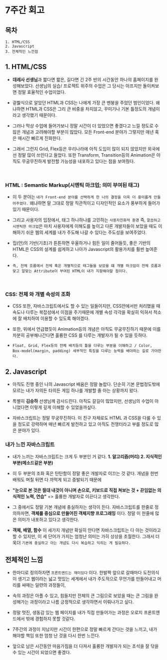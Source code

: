 # 7주간 회고

## 목차

    1. HTML/CSS
    2. Javascript
    3. 전체적인 느낀점

## 1. HTML/CSS

- **데레사 선생님**과 짧다면 짧은, 길다면 긴 2주 반의 시간동안 하나의 홈페이지를 완성해보았다. 선생님의 실습/ 프로젝트 위주의 수업은 그 당시는 아프지만 돌이켜보면 정말 효율적인 수업이었다.

- 겉핧식으로 알았던 HTML과 CSS는 나에게 가장 큰 멘붕을 주었던 범인이었다. 왜냐하면 HTML과 CSS은 그리 큰 비중을 차지않고, 꾸미기나 기본 틀정도의 개념이라고 생각했기 때문이다.

- 그러나 막상 수업에 들어가보니 정말 시간이 더 있었으면 좋겠다고 느낄 정도로 수많은 개념과 고려해야할 부분이 많았다. 모든 Front-end 분야가 그렇지만 매년 혹은 매시간 빠르게 진화한다.

- 그래서 그런지 Grid, Flex등은 우리나라에 아직 도입이 많이 되지 않았지만 외국에선 정말 많이 쓰인다고 들었다. 또한 Transform, Transition등의 Animation은 아직도 무궁무진하게 발전할 가능성을 내포하고 있다는 점을 보여줬다.

<br>

### **HTML : Semantic Markup(시멘틱 마크업; 의미 부여된 태그)**

- 이 두 분야는 `내가 Front-end 분야를 선택하게 한 나의 결정을 더욱 더 흥미롭게 만들어주었다.` 왜냐하면 말 그대로 정말 직관적이고 디자인적인 요소가 풍부하게 들어가있기 때문이다. 

- 그리고 사용자의 입장에서, 태그 하나하나를 고민하는 `사용자친화적 환경` 즉, `깔끔하고 시멘틱한 마크업`은 마치 사용자에게 이해도를 높이고 다른 개발자들이 보았을 때도 이해하기 쉬운 웹의 세계를 내가 주도해 나갈 수 있다는 주도성을 보여주었다. 

- 집(안)의 기반(기초)가 튼튼하면 우울하거나 힘든 일이 줄어들듯, 좋은 기반의 HTML은 CSS의 설계를 쉽게하고 나아가 Javascript의 활용가치를 훨씬 높여준다. 

- `즉, 전체 흐름에서 전체 혹은 개별적으로 태그들을 보았을 떄 개별 마크업이 전체 흐름과 맞고 알맞는 Attribute이 부여된 HTML이 내가 지향해야할 점이다.`


<br>

### **CSS: 전체 와 개별 속성의 조화**

- CSS 또한, 자바스크립트에서도 할 수 있는 일들이지만, CSS안에서만 처리했을 때 속도나 다루는 복잡성에서 이점을 주기때문에 개별 속성 각각을 확실히 익혀서 적소에 잘 배치하여 이용할 수 있도록 해야겠다. 

- 또한, 위에서 언급했듯이 Animation등의 개념은 아직도 무궁무진하기 때문에 이를 차분히 공부해나간다면 훌륭한 CSS 를 다루는 개발자가 될 수 있을 듯하다. 

- `Float, Grid, Flex등의 전체 배치등의 틀을 다루는 부분을 이해하고 / Color, Box-model(margin, padding) 세부적인 특징을 다루는 능력을 배야하는 길로 가야한다.`


## 2. Javascript

- 아직도 진행 중인 나의 Javascript 배움은 정말 놀랍다. 단순히 기본 문법정도밖에 모르는 내가 자의든 타의든 게임 하나를 개발할 줄 아는 상황까지 왔다.

- 특별히 **김승하** 선생님께 감사드린다. 아직도 갈길이 많았지만, 선생님의 수업이 아니었다면 이렇게 깊게 이해할 수 있었을까싶다.

- 자바스크립트는 정말 무궁무진하다. 이 친구 자체로도 HTML 과 CSS을 다룰 수 있을 정도로 강력하며 매년 빠르게 발전하고 있고 아직도 전쟁터라고 부를 정도로 많은 분야가 있다. 


### 내가 느낀 자바스크립트

- 내가 느끼는 자바스크립트는 크게 두 부분인 거 같다. **1. 알고리즘(머리) 2. 지식적인 부분(메소드같은 부분)**

- 이 두 부분의 조화 혹은 탄탄함이 정말 좋은 개발자로 이끄는 것 같다. 개념을 한번 배워도 며칠 뒤면 다 까먹게 되고 증발되기 때문에

- **"눈으로 본 것은 절대 내것이 아니며 손으로, 키보드로 직접 쳐보는 것 + 끈임없는 의식적인 노력, 연습"** => 훌륭한 개발자로 이끈다고 생각한다.

- 그 중에서도 정말 기본 개념에 충실하자는 생각이 든다. 자바스크립트를 한줄로 정의하자면, **객체를 중심으로 만들어진 객체지향 프로그래밍** 이다. 정말 이 한줄에 많은 의미가 내포하고 있다고 생각한다.

- **객체, 배열, 함수** 이 세가지 개념만 확실히 안다면 자바스크립트는 다 아는 것이라고 할 수 있지만, 이 세 단어가 가지는 엄청난 의미는 가히 상상을 초월한다. 그래서 더욱더 `기본에 충실하고 아는 개념도 다시 복습하고 익히는 게 필요하다.`


## 전체적인 느낌

- 한마디로 정의하자면 `프론트엔드는 재미있다` 이다. 한발짝 앞으로 갈때마다 도전의식이 생기고 웹이라는 넓고 멋있는 세계에서 내가 주도적으로 무언가를 만들어내고 머리를 싸매는 일련의 과정들이,

- 속의 과정은 아플 수 있고, 힘들지만 전체의 큰 그림으로 보았을 때는 큰 그림을 완성해가는 과정이라고 나름 긍정적으로 생각하면서 이뤄나가고 싶다.

- 정말 멋진, 생동감 있는 웹 페이지를 내가 직접 만들어가는 과정은 오로지 프론트엔드에서 밖에 경험하지 못할 것같다.

- 7주간의 과정이 지났지만 시간이 한편으로 정말 빠르게 간다는 것을 느끼고, 내가 해야할 책임 또한 엄청 난 것을 다시 한번 느낀다. 

- 앞으로 남은 시간동안 마음가짐을 더 다져서 훌륭한 개발자가 되는 초석을 잘 닦을 수 있는 시간이 되었으면 좋겠다.







